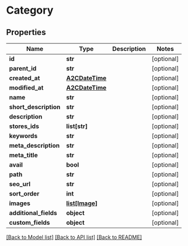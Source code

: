 # Category

## Properties
Name | Type | Description | Notes
------------ | ------------- | ------------- | -------------
**id** | **str** |  | [optional] 
**parent_id** | **str** |  | [optional] 
**created_at** | [**A2CDateTime**](A2CDateTime.md) |  | [optional] 
**modified_at** | [**A2CDateTime**](A2CDateTime.md) |  | [optional] 
**name** | **str** |  | [optional] 
**short_description** | **str** |  | [optional] 
**description** | **str** |  | [optional] 
**stores_ids** | **list[str]** |  | [optional] 
**keywords** | **str** |  | [optional] 
**meta_description** | **str** |  | [optional] 
**meta_title** | **str** |  | [optional] 
**avail** | **bool** |  | [optional] 
**path** | **str** |  | [optional] 
**seo_url** | **str** |  | [optional] 
**sort_order** | **int** |  | [optional] 
**images** | [**list[Image]**](Image.md) |  | [optional] 
**additional_fields** | **object** |  | [optional] 
**custom_fields** | **object** |  | [optional] 

[[Back to Model list]](../README.md#documentation-for-models) [[Back to API list]](../README.md#documentation-for-api-endpoints) [[Back to README]](../README.md)


